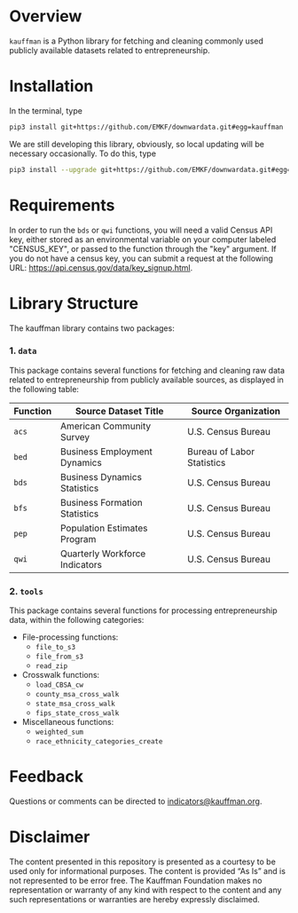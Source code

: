 # Overview
`kauffman` is a Python library for fetching and cleaning commonly used publicly available datasets related to entrepreneurship.

# Installation
In the terminal, type
```bash
pip3 install git+https://github.com/EMKF/downwardata.git#egg=kauffman
```
We are still developing this library, obviously, so local updating will be necessary occasionally. To do this, type
```bash
pip3 install --upgrade git+https://github.com/EMKF/downwardata.git#egg=kauffman
```

# Requirements
In order to run the `bds` or `qwi` functions, you will need a valid Census API key, either stored as an environmental variable on your computer labeled "CENSUS_KEY", or passed to the function through the "key" argument. If you do not have a census key, you can submit a request at the following URL: https://api.census.gov/data/key_signup.html.


# Library Structure
The kauffman library contains two packages:

### 1. `data`
This package contains several functions for fetching and cleaning raw data related to entrepreneurship from publicly available sources, as displayed in the following table:

Function | Source Dataset Title                   | Source Organization        |
---------| ---------------------------------------| ---------------------------|
`acs`    | American Community Survey              | U.S. Census Bureau         |
`bed`    | Business Employment Dynamics           | Bureau of Labor Statistics |
`bds`    | Business Dynamics Statistics           | U.S. Census Bureau         |
`bfs`    | Business Formation Statistics          | U.S. Census Bureau         |
`pep`    | Population Estimates Program           | U.S. Census Bureau         |
`qwi`    | Quarterly Workforce Indicators         | U.S. Census Bureau         |


### 2. `tools`
This package contains several functions for processing entrepreneurship data, within the following categories:
* File-processing functions:
    * `file_to_s3`
    * `file_from_s3`
    * `read_zip`
* Crosswalk functions:
    * `load_CBSA_cw`
    * `county_msa_cross_walk`
    * `state_msa_cross_walk`
    * `fips_state_cross_walk`
* Miscellaneous functions:
    * `weighted_sum`
    * `race_ethnicity_categories_create`

# Feedback
Questions or comments can be directed to indicators@kauffman.org.


# Disclaimer
The content presented in this repository is presented as a courtesy to be used
only for informational purposes. The content is provided “As Is” and is not 
represented to be error free. The Kauffman Foundation makes no representation or 
warranty of any kind with respect to the content and any such representations or
warranties are hereby expressly disclaimed.